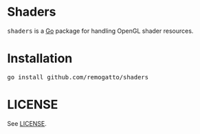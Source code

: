 # Shaders

<tt>shaders</tt> is a [Go](http://golang.org) package for handling OpenGL shader resources.

# Installation

<pre>
go install github.com/remogatto/shaders
</pre>

# LICENSE

See [LICENSE](LICENSE).

